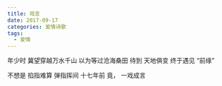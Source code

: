 ```yaml
---
title: 戏言
date: 2017-09-17
categories: 爱情诗歌
tags:
  - 爱情
---
```


年少时
冀望穿越万水千山
以为等过沧海桑田<!--more-->
待到
天地俱变
终于遇见
“前缘”

不想是
掐指难算
弹指挥间
十七年前
竟，
一戏成言